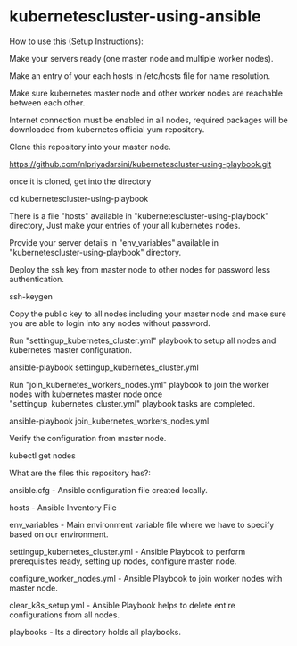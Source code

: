 # kubernetescluster-using-ansible

How to use this (Setup Instructions):

Make your servers ready (one master node and multiple worker nodes).

Make an entry of your each hosts in /etc/hosts file for name resolution.

Make sure kubernetes master node and other worker nodes are reachable between each other.

Internet connection must be enabled in all nodes, required packages will be downloaded from kubernetes official yum repository.

Clone this repository into your master node.

https://github.com/nlpriyadarsini/kubernetescluster-using-playbook.git

once it is cloned, get into the directory

cd kubernetescluster-using-playbook

There is a file "hosts" available in "kubernetescluster-using-playbook" directory, Just make your entries of your all kubernetes nodes.

Provide your server details in "env_variables" available in "kubernetescluster-using-playbook" directory.

Deploy the ssh key from master node to other nodes for password less authentication.

ssh-keygen

Copy the public key to all nodes including your master node and make sure you are able to login into any nodes without password.

Run "settingup_kubernetes_cluster.yml" playbook to setup all nodes and kubernetes master configuration.

ansible-playbook settingup_kubernetes_cluster.yml

Run "join_kubernetes_workers_nodes.yml" playbook to join the worker nodes with kubernetes master node once "settingup_kubernetes_cluster.yml" playbook tasks are completed.

ansible-playbook join_kubernetes_workers_nodes.yml

Verify the configuration from master node.

kubectl get nodes

What are the files this repository has?:

ansible.cfg - Ansible configuration file created locally.

hosts - Ansible Inventory File

env_variables - Main environment variable file where we have to specify based on our environment.

settingup_kubernetes_cluster.yml - Ansible Playbook to perform prerequisites ready, setting up nodes, configure master node.

configure_worker_nodes.yml - Ansible Playbook to join worker nodes with master node.

clear_k8s_setup.yml - Ansible Playbook helps to delete entire configurations from all nodes.

playbooks - Its a directory holds all playbooks.
